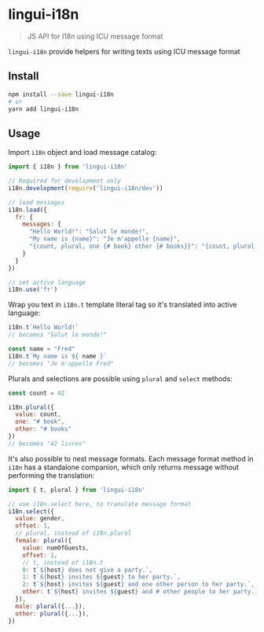 # lingui-i18n 

> JS API for I18n using ICU message format

`lingui-i18n` provide helpers for writing texts using ICU message format

## Install

```sh
npm install --save lingui-i18n
# or
yarn add lingui-i18n
```

## Usage

Import `i18n` object and load message catalog:

```js
import { i18n } from 'lingui-i18n'

// Required for development only
i18n.development(require('lingui-i18n/dev'))

// load messages
i18n.load({
  fr: {
    messages: {
      "Hello World!": "Salut le monde!",
      "My name is {name}": "Je m'appelle {name}",
      "{count, plural, one {# book} other {# books}}": "{count, plural, one {# livre} other {# livres}}"
    }
  }
})

// set active language
i18n.use('fr')

```

Wrap you text in `i18n.t` template literal tag so it's translated into active
language:

```js
i18n.t`Hello World!`
// becomes "Salut le monde!"

const name = "Fred"
i18n.t`My name is ${ name }`
// becomes "Je m'appelle Fred"
```

Plurals and selections are possible using `plural` and `select` methods:

```js
const count = 42

i18n.plural({
  value: count,
  one: "# book",
  other: "# books"
})
// becomes "42 livres"
```

It's also possible to nest message formats. Each message format method in `i18n` has a standalone companion, which only returns message without performing the translation:

```js
import { t, plural } from 'lingui-i18n'

// use i18n.select here, to translate message format
i18n.select({
  value: gender,
  offset: 1,
  // plural, instead of i18n.plural
  female: plural({
    value: numOfGuests,
    offset: 1,
    // t, instead of i18n.t
    0: t`${host} does not give a party.`,
    1: t`${host} invites ${guest} to her party.`,
    2: t`${host} invites ${guest} and one other person to her party.`,
    other: t`${host} invites ${guest} and # other people to her party.`
  }),
  male: plural({...}), 
  other: plural({...}), 
})
```
